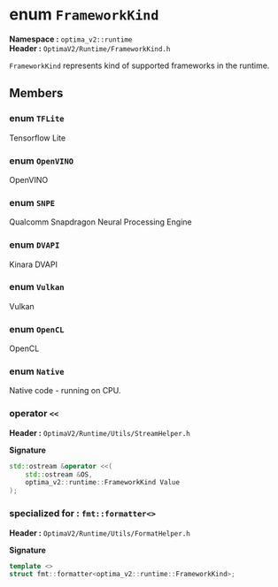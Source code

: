 enum `FrameworkKind`
====================
__Namespace :__ `optima_v2::runtime`  
__Header :__ `OptimaV2/Runtime/FrameworkKind.h`

`FrameworkKind` represents kind of supported frameworks in the runtime.

## Members
### enum `TFLite`
Tensorflow Lite

### enum `OpenVINO`
OpenVINO

### enum `SNPE`
Qualcomm Snapdragon Neural Processing Engine

### enum `DVAPI`
Kinara DVAPI

### enum `Vulkan`
Vulkan

### enum `OpenCL`
OpenCL

### enum `Native`
Native code - running on CPU.

### operator `<<`
__Header :__ `OptimaV2/Runtime/Utils/StreamHelper.h`

__Signature__
``` cpp
std::ostream &operator <<(
    std::ostream &OS,
    optima_v2::runtime::FrameworkKind Value
);
```

### specialized for : `fmt::formatter<>`
__Header :__ `OptimaV2/Runtime/Utils/FormatHelper.h`

__Signature__
``` cpp
template <>
struct fmt::formatter<optima_v2::runtime::FrameworkKind>;
```
